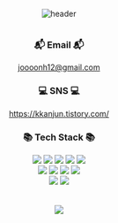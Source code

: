 <div align="center">

![header](https://capsule-render.vercel.app/api?type=transparent&text=Kim%20JunHee&fontColor=5F9EA0)

<img src="">

###  📬 Email 📬 
  joooonh12@gmail.com
###  💻 SNS 💻
  https://kkanjun.tistory.com/


###  📚 Tech Stack 📚

<img src="https://img.shields.io/badge/JAVA-007396?style=flat&logo=JAVA&logoColor=white"/>
<img src="https://img.shields.io/badge/Spring-6DB33F?style=flat&logo=Spring&logoColor=white"/>
<img src="https://img.shields.io/badge/JavaScript-F7DF1E?style=flat&logo=JavaScript&logoColor=black"/>
<img src="https://img.shields.io/badge/HTML5-E34F26?style=flat&logo=HTML5&logoColor=white" />
<img src="https://img.shields.io/badge/CSS3-1572B6?style=flat&logo=CSS3&logoColor=white" />
<br/>
<img src="https://img.shields.io/badge/SpringBoot-6DB33F?style=flat&logo=SpringBoot&logoColor=white"/>
<img src="https://img.shields.io/badge/SpringSecurity-6DB33F?style=flat&logo=SpringSecurity&logoColor=white"/>
<img src="https://img.shields.io/badge/Oracle-F80000?style=flat&logo=Oracle&logoColor=white" />
<img src="https://img.shields.io/badge/Eclipse-2C2255?style=flat&logo=Eclipse&logoColor=white" />
<br/>
<img src="https://img.shields.io/badge/Thymeleaf-%23005C0F.svg?style=flat&logo=Thymeleaf&logoColor=white" />
<img src="https://img.shields.io/badge/IntelliJIDEA-000000.svg?style=flat&logo=intellij-idea&logoColor=white" />

  
<br/>
<br/>
<br/>


<img src="https://github-readme-stats.vercel.app/api?username=joooonh&show_icons=true">

</div>
